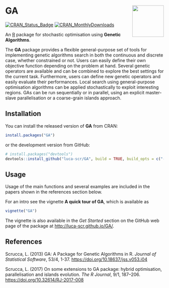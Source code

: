 # GA <img src="man/figures/logo.png" align="right" width="100px " alt=""/>

[![CRAN\_Status\_Badge](http://www.r-pkg.org/badges/version/GA)](https://cran.r-project.org/package=GA)
[![CRAN\_MonthlyDownloads](http://cranlogs.r-pkg.org/badges/GA)](https://cran.r-project.org/package=GA)

An [R](https://www.r-project.org/) package for stochastic optimisation using **Genetic Algorithms**.

The **GA** package provides a flexible general-purpose set of tools for implementing genetic algorithms search in both the continuous and
discrete case, whether constrained or not. Users can easily define their own objective function depending on the problem at hand. Several genetic operators are available and can be combined to explore the best settings for the current task. Furthermore, users can define new genetic operators and easily evaluate their performances. Local search using general-purpose optimisation algorithms can be applied stochastically to exploit interesting regions. GAs can be run sequentially or in parallel, using an explicit master-slave parallelisation or a coarse-grain islands approach.

## Installation

You can install the released version of **GA** from CRAN:

```r
install.packages("GA")
```

or the development version from GitHub:

```r
# install.packages("devtools")
devtools::install_github("luca-scr/GA", build = TRUE, build_opts = c("--no-resave-data", "--no-manual"))
```

## Usage

Usage of the main functions and several examples are included in the
papers shown in the references section below.

For an intro see the vignette **A quick tour of GA**, which is available as

```r
vignette("GA")
```

The vignette is also available in the *Get Started* section on the
GitHub web page of the package at http://luca-scr.github.io/GA/.

## References

Scrucca, L. (2013) GA: A Package for Genetic Algorithms in R. *Journal of Statistical Software*, 53/4, 1-37. https://doi.org/10.18637/jss.v053.i04

Scrucca, L. (2017) On some extensions to GA package: hybrid optimisation, parallelisation and islands evolution. *The R Journal*, 9/1, 187–206. https://doi.org/10.32614/RJ-2017-008

